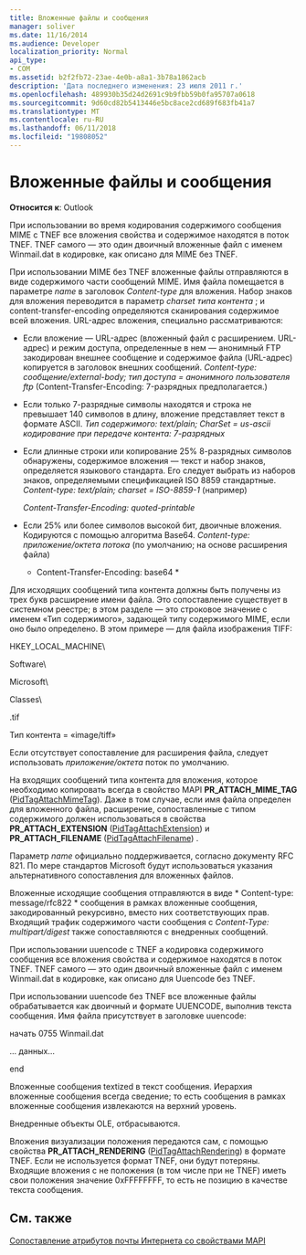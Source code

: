 ```yaml
---
title: Вложенные файлы и сообщения
manager: soliver
ms.date: 11/16/2014
ms.audience: Developer
localization_priority: Normal
api_type:
- COM
ms.assetid: b2f2fb72-23ae-4e0b-a8a1-3b78a1862acb
description: 'Дата последнего изменения: 23 июля 2011 г.'
ms.openlocfilehash: 489930b35d24d2691c9b9fbb59b0fa95707a0618
ms.sourcegitcommit: 9d60cd82b5413446e5bc8ace2cd689f683fb41a7
ms.translationtype: MT
ms.contentlocale: ru-RU
ms.lasthandoff: 06/11/2018
ms.locfileid: "19808052"
---
```

# <a name="attached-files-and-messages"></a>Вложенные файлы и сообщения

  
  
**Относится к**: Outlook 
  
При использовании во время кодирования содержимого сообщения MIME с TNEF все вложения свойства и содержимое находятся в поток TNEF. TNEF самого — это один двоичный вложенные файл с именем Winmail.dat в кодировке, как описано для MIME без TNEF. 
  
При использовании MIME без TNEF вложенные файлы отправляются в виде содержимого части сообщений MIME. Имя файла помещается в параметре *name* в заголовок *Content-type* для вложения. Набор знаков для вложения переводится в параметр *charset* *типа контента* ; и content-transfer-encoding определяются сканирования содержимое всей вложения. URL-адрес вложения, специально рассматриваются: 
  
- Если вложение — URL-адрес (вложенный файл с расширением. URL-адрес) и режим доступа, определенные в нем — анонимный FTP закодирован внешнее сообщение и содержимое файла (URL-адрес) копируется в заголовок внешних сообщений. *Content-type: сообщение/external-body; тип доступа = анонимного пользователя ftp*  (Content-Transfer-Encoding: 7-разрядных предполагается.) 
    
- Если только 7-разрядные символы находятся и строка не превышает 140 символов в длину, вложение представляет текст в формате ASCII. *Тип содержимого: text/plain; CharSet = us-ascii кодирование при передаче контента: 7-разрядных* 
    
- Если длинные строки или копирование 25% 8-разрядных символов обнаружены, содержимое вложения — текст и набор знаков, определяется языкового стандарта. Его следует выбрать из наборов знаков, определяемыми спецификацией ISO 8859 стандартные. *Content-type: text/plain; charset = ISO-8859-1*  (например) 
    
     *Content-Transfer-Encoding: quoted-printable* 
    
- Если 25% или более символов высокой бит, двоичные вложения. Кодируются с помощью алгоритма Base64. *Content-type: приложение/октета потока*  (по умолчанию; на основе расширения файла) 
    
     * Content-Transfer-Encoding: base64 * 
    
Для исходящих сообщений типа контента должны быть получены из трех букв расширение имени файла. Это сопоставление существует в системном реестре; в этом разделе — это строковое значение с именем «Тип содержимого», задающей типу содержимого MIME, если оно было определено. В этом примере — для файла изображения TIFF:
  
HKEY_LOCAL_MACHINE\
  
Software\
  
Microsoft\
  
Classes\
  
.tif
  
Тип контента = «image/tiff»
  
Если отсутствует сопоставление для расширения файла, следует использовать *приложение/октета* поток по умолчанию. 
  
На входящих сообщений типа контента для вложения, которое необходимо копировать всегда в свойство MAPI **PR_ATTACH_MIME_TAG** ([PidTagAttachMimeTag](pidtagattachmimetag-canonical-property.md)). Даже в том случае, если имя файла определен для вложенного файла, расширение, сопоставленные с типом содержимого должен использоваться в свойства **PR_ATTACH_EXTENSION** ([PidTagAttachExtension](pidtagattachextension-canonical-property.md)) и **PR_ATTACH_FILENAME** ([PidTagAttachFilename](pidtagattachfilename-canonical-property.md)) .
  
Параметр *name* официально поддерживается, согласно документу RFC 821. По мере стандартов Microsoft будут использоваться указания альтернативного сопоставления для вложенных файлов. 
  
Вложенные исходящие сообщения отправляются в виде * Content-type: message/rfc822 * сообщения в рамках вложенные сообщения, закодированный рекурсивно, вместо них соответствующих прав. Входящий трафик содержимого части сообщения с *Content-Type: multipart/digest* также сопоставляются с внедренных сообщений. 
  
При использовании uuencode с TNEF а кодировка содержимого сообщения все вложения свойства и содержимое находятся в поток TNEF. TNEF самого — это один двоичный вложенные файл с именем Winmail.dat в кодировке, как описано для Uuencode без TNEF.
  
При использовании uuencode без TNEF все вложенные файлы обрабатывается как двоичный и формате UUENCODE, выполнив текста сообщения. Имя файла присутствует в заголовке uuencode:
  
 начать 0755 Winmail.dat 
  
 ... данных... 
  
 end 
  
Вложенные сообщения textized в текст сообщения. Иерархия вложенные сообщения всегда сведение; то есть сообщения в рамках вложенные сообщения извлекаются на верхний уровень.
  
Внедренные объекты OLE, отбрасываются.
  
Вложения визуализации положения передаются сам, с помощью свойства **PR_ATTACH_RENDERING** ([PidTagAttachRendering](pidtagattachrendering-canonical-property.md)) в формате TNEF. Если не используется формат TNEF, они будут потеряны. Входящие вложения с не положения (в том числе при не TNEF) иметь свои положения значение 0xFFFFFFFF, то есть не позицию в качестве текста сообщения.
  
## <a name="see-also"></a>См. также



[Сопоставление атрибутов почты Интернета со свойствами MAPI](mapping-of-internet-mail-attributes-to-mapi-properties.md)

